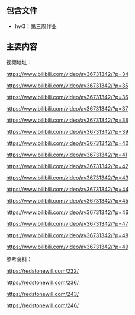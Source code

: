 ## 包含文件

- hw3：第三周作业

## 主要内容

视频地址：

https://www.bilibili.com/video/av36731342/?p=34

https://www.bilibili.com/video/av36731342/?p=35

https://www.bilibili.com/video/av36731342/?p=36

https://www.bilibili.com/video/av36731342/?p=37

https://www.bilibili.com/video/av36731342/?p=38

https://www.bilibili.com/video/av36731342/?p=39

https://www.bilibili.com/video/av36731342/?p=40

https://www.bilibili.com/video/av36731342/?p=41

https://www.bilibili.com/video/av36731342/?p=42

https://www.bilibili.com/video/av36731342/?p=43

https://www.bilibili.com/video/av36731342/?p=44

https://www.bilibili.com/video/av36731342/?p=45

https://www.bilibili.com/video/av36731342/?p=46

https://www.bilibili.com/video/av36731342/?p=47

https://www.bilibili.com/video/av36731342/?p=48

https://www.bilibili.com/video/av36731342/?p=49

参考资料：

https://redstonewill.com/232/

https://redstonewill.com/236/

https://redstonewill.com/243/

https://redstonewill.com/246/






